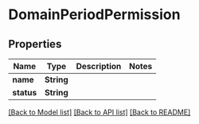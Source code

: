 # DomainPeriodPermission

## Properties

Name | Type | Description | Notes
------------ | ------------- | ------------- | -------------
**name** | **String** |  |
**status** | **String** |  |

[[Back to Model list]](./README.md#documentation-for-models) [[Back to API list]](./README.md#documentation-for-api-endpoints) [[Back to README]](../README.md)
